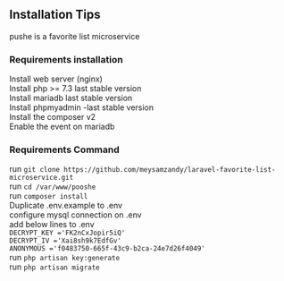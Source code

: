 ## Installation Tips
pushe is a favorite list microservice

### Requirements installation

Install web server (nginx) <br>
Install php >= 7.3  last stable version<br>
Install mariadb last stable version<br>
Install phpmyadmin -last stable version<br>
Install the composer v2<br>
Enable the event on mariadb<br>

### Requirements Command
run `git clone https://github.com/meysamzandy/laravel-favorite-list-microservice.git` <br>
run `cd /var/www/pooshe` <br>
run `composer install` <br>
Duplicate .env.example to .env <br>
configure mysql connection on .env <br>
add below lines to .env <br>
`DECRYPT_KEY ='FK2nCxJopir5iQ'`<br>
`DECRYPT_IV ='Xai8sh9k7EdfGv'`<br>
`ANONYMOUS ='f0483750-665f-43c9-b2ca-24e7d26f4049'`<br>
run `php artisan key:generate` <br>
run `php artisan migrate` <br>

